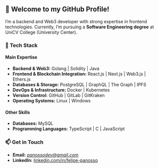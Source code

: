 ## 👋 Welcome to my GitHub Profile!  

I’m a backend and Web3 developer with strong expertise in frontend technologies. Currently, I’m pursuing a **Software Engineering degree** at UniCV College (University Center).  

### 🚀 Tech Stack  
#### **Main Expertise**  
- **Backend & Web3:** Golang | Solidity | Java  
- **Frontend & Blockchain Integration:** React.js | Next.js | Web3.js | Ethers.js  
- **Databases & Storage:** PostgreSQL | GraphQL | The Graph | IPFS  
- **DevOps & Infrastructure:** Docker | Kubernetes  
- **Version Control:** GitHub | GitLab | GitKraken  
- **Operating Systems:** Linux | Windows  

#### **Other Skills**  
- **Databases:** MySQL  
- **Programming Languages:** TypeScript | C | JavaScript  

### 📫 Get in Touch  
- **Email:** *panossodev@gmail.com*  
- **LinkedIn:** [linkedin.com/in/felipe-panosso](#)
